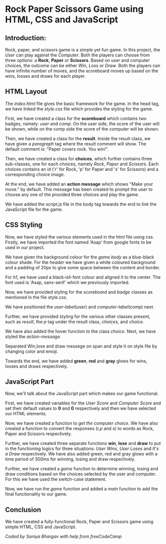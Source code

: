 # Rock Paper Scissors Game using HTML, CSS and JavaScript

## Introduction:

Rock, paper, and scissors game is a simple yet fun game. In this project, the *User* can play against the *Computer*. Both the players can choose from three options: a **Rock**, **Paper** or **Scissors**. Based on user and computer choices, the outcome can be either *Win*, *Loss* or *Draw*.
Both the players can have infinite number of moves, and the scoreboard moves up based on the wins, losses and draws for each player.

## HTML Layout

The _index.html_ file gives the basic framework for the game. In the head tag, we have linked the _style.css_ file which provides the styling for the game.

First, we have created a class for the **scoreboard** which contains two badges, namely: _user_ and _comp_. On the user side, the score of the user will be shown, while on the comp side the score of the computer will be shown.

Then, we have created a class for the **result**. Inside the result class, we have given a _paragraph_ tag where the result comment will show. The default comment is: "Paper covers rock. You win!".

Then, we have created a class for **choices**, which further contains three sub-classes, one for each choices, namely _Rock_, _Paper_ and _Scissors_. Each choices contains an id ('r' for Rock, 'p' for Paper and 's' for Scissors) and a corresponding choice image.

At the end, we have added an **action message** which shows "Make your move." by default. This message has been created to prompt the user to choose any one of the provided three choices and play the game.

We have added the _script.js_ file in the body tag towards the end to link the JavaScript file for the game.

## CSS Styling

Now, we have styled the various elements used in the html file using css.
Firstly, we have imported the font named 'Asap' from google fonts to be used in our project.

We have given the background colour for the _game body_ as a blue-black colour shade. For the _header_ we have given a white coloured background and a padding of 20px to give some space between the content and border.

For _h1_, we have used a black-ish font colour and aligned it to the center. The font used is 'Asap, sans-serif' which we previously imported.

Now, we have provided styling for the _scoreboard_ and _badge_ classes as mentioned in the file _style.css_.

We have positioned the _user-label_(user) and _computer-label_(comp) next.

Further, we have provided styling for the various other classes present, such as _result_, the _p_ tag under the result class, _choices_, and _choice_.

We have also added the hover function to the class _choice_. Next, we have styled the _action-message_.

Separated Win,lose and draw messege on span and style it on style file by changing color and emoji.

Towards the end, we have added **green**, **red** and **gray** glows for wins, losses and draws respectively.

## JavaScript Part

Now, we'll talk about the JavaScript part which makes our game functional.

First, we have created variables for the _User Score_ and _Computer Score_ and set their default values to **0** and **0** respectively and then we have selected our HTML elements.

Now, we have created a function to *get the computer choice*. We have also created a function to convert the responses (r,p and s) to words as Rock, Paper and Scissors respectively.

Further, we have created three separate functions **win**, **lose** and **draw** to put in the functioning logics for three situations: _User Wins_, _User Loses_ and _It's a Draw_ respectively. We have also added green, red and gray glows with a time period of 300ms for winning, losing and draw respectively.

Further, we have created a _game_ function to determine winning, losing and draw conditions based on the choices selected by the user and computer. For this we have used the switch-case statement.

Now, we have run the _game_ function and added a _main_ function to add the final functionality to our game.

## Conclusion

We have created a fully-functional Rock, Paper and Scissors game using simple HTML, CSS and JavaScript.

_Coded by Saniya Bhargav with help from freeCodeCamp_
